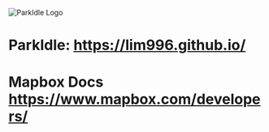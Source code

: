 ![ParkIdle Logo](https://github.com/lim996/lim996.github.io/blob/master/res/parkidle_off_trasp.png)

# ParkIdle: https://lim996.github.io/ 

# Mapbox Docs https://www.mapbox.com/developers/
  


